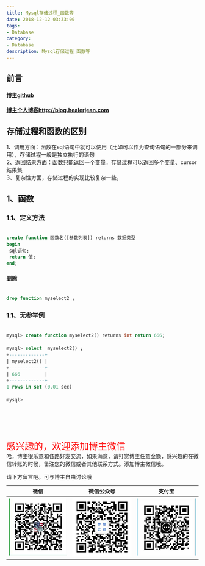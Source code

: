 ```yaml
---
title: Mysql存储过程_函数等
date: 2018-12-12 03:33:00
tags: 
- Database
category: 
- Database
description: Mysql存储过程_函数等
---
```

<!-- image url 
https://raw.githubusercontent.com/HealerJean/HealerJean.github.io/master/blogImages
　　首行缩进


<font  clalss="healerColor" color="red" size="5" >     

</font>

<font  clalss="healerSize"  size="5" >     </font>

-->

## 前言

#### [博主github](https://github.com/HealerJean)
#### [博主个人博客http://blog.healerjean.com](http://HealerJean.github.io)    
     
     

## 存储过程和函数的区别

1、调用方面：函数在sql语句中就可以使用（比如可以作为查询语句的一部分来调用），存储过程一般是独立执行的语句    
2、返回结果方面：函数只能返回一个变量，存储过程可以返回多个变量、cursor结果集    
3、复杂性方面，存储过程的实现比较复杂一些，

## 1、函数

### 1.1、定义方法

```sql

create function 函数名([参数列表]) returns 数据类型
begin
 sql语句;
 return 值;
end;

```
#### 删除

```sql

drop function myselect2 ;

```

   
### 1.1、无参举例


```sql

mysql> create function myselect2() returns int return 666;

mysql> select  myselect2() ;
+-------------+
| myselect2() |
+-------------+
| 666         |
+-------------+
1 rows in set (0.01 sec)

mysql> 

```

    
     
     
     
     
     
     
     
     
<br><br>    
<font  color="red" size="5" >     
感兴趣的，欢迎添加博主微信
 </font>
<br>
哈，博主很乐意和各路好友交流，如果满意，请打赏博主任意金额，感兴趣的在微信转账的时候，备注您的微信或者其他联系方式。添加博主微信哦。    

请下方留言吧。可与博主自由讨论哦

|微信 | 微信公众号|支付宝|
|:-------:|:-------:|:------:|
| ![微信](https://raw.githubusercontent.com/HealerJean/HealerJean.github.io/master/assets/img/tctip/weixin.jpg)|![微信公众号](https://raw.githubusercontent.com/HealerJean/HealerJean.github.io/master/assets/img/my/qrcode_for_gh_a23c07a2da9e_258.jpg)|![支付宝](https://raw.githubusercontent.com/HealerJean/HealerJean.github.io/master/assets/img/tctip/alpay.jpg) |



<!-- Gitalk 评论 start  -->

<link rel="stylesheet" href="https://unpkg.com/gitalk/dist/gitalk.css">
<script src="https://unpkg.com/gitalk@latest/dist/gitalk.min.js"></script> 
<div id="gitalk-container"></div>    
 <script type="text/javascript">
    var gitalk = new Gitalk({
		clientID: `1d164cd85549874d0e3a`,
		clientSecret: `527c3d223d1e6608953e835b547061037d140355`,
		repo: `HealerJean.github.io`,
		owner: 'HealerJean',
		admin: ['HealerJean'],
		id: 'mx2lfp3guzq6WYUn',
    });
    gitalk.render('gitalk-container');
</script> 

<!-- Gitalk end -->

